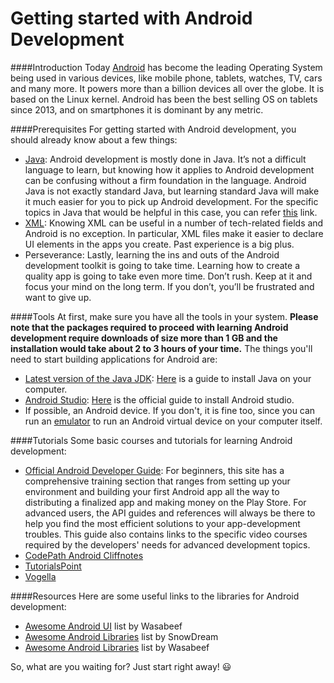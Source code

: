 # Getting started with Android Development

####Introduction
Today [Android](https://www.android.com/) has become the leading Operating System being used in various devices, like mobile phone, tablets, watches, TV, cars and many more. It powers more than a billion devices all over the globe. It is based on the Linux kernel. Android has been the best selling OS on tablets since 2013, and on smartphones it is dominant by any metric.

####Prerequisites
For getting started with Android development, you should already know about a few things:
* [Java](https://java.com/en/): Android development is mostly done in Java. It’s not a difficult language to learn, but knowing how it applies to Android development can be confusing without a firm foundation in the language. Android Java is not exactly standard Java, but learning standard Java will make it much easier for you to pick up Android development. For the specific topics in Java that would be helpful in this case, you can refer [this](http://www.bigknol.com/2016/01/10-prerequisites-for-learning-android.html) link.
* [XML](http://www.w3schools.com/xml/): Knowing XML can be useful in a number of tech-related fields and Android is no exception. In particular, XML files make it easier to declare UI elements in the apps you create. Past experience is a big plus.
* Perseverance: Lastly, learning the ins and outs of the Android development toolkit is going to take time. Learning how to create a quality app is going to take even more time. Don’t rush. Keep at it and focus your mind on the long term. If you don’t, you’ll be frustrated and want to give up.

####Tools
At first, make sure you have all the tools in your system. **Please note that the packages required to proceed with learning Android development require downloads of size more than 1 GB and the installation would take about 2 to 3 hours of your time.**
The things you'll need to start building applications for Android are:
* [Latest version of the Java JDK](http://www.oracle.com/technetwork/java/javase/downloads/index.html): [Here](https://github.com/FreeCodeCamp/FreeCodeCamp/wiki/Java-Introduction) is a guide to install Java on your computer.
* [Android Studio](http://developer.android.com/sdk/index.html): [Here](http://developer.android.com/sdk/installing/index.html) is the official guide to install Android studio. 
* If possible, an Android device. If you don't, it is fine too, since you can run an [emulator](http://developer.android.com/tools/devices/emulator.html) to run an Android virtual device on your computer itself.

####Tutorials
Some basic courses and tutorials for learning Android development:
* [Official Android Developer Guide](http://developer.android.com/training/index.html): For beginners, this site has a comprehensive training section that ranges from setting up your environment and building your first Android app all the way to distributing a finalized app and making money on the Play Store. For advanced users, the API guides and references will always be there to help you find the most efficient solutions to your app-development troubles. This guide also contains links to the specific video courses required by the developers' needs for advanced development topics.
* [CodePath Android Cliffnotes](https://guides.codepath.com/android)
* [TutorialsPoint](http://www.tutorialspoint.com/android/)
* [Vogella](http://www.vogella.com/tutorials/android.html)

####Resources
Here are some useful links to the libraries for Android development:
* [Awesome Android UI](https://github.com/wasabeef/awesome-android-ui) list by Wasabeef
* [Awesome Android Libraries](https://github.com/snowdream/awesome-android) list by SnowDream
* [Awesome Android Libraries](https://github.com/wasabeef/awesome-android-libraries) list by Wasabeef

So, what are you waiting for? Just start right away! :smiley:
